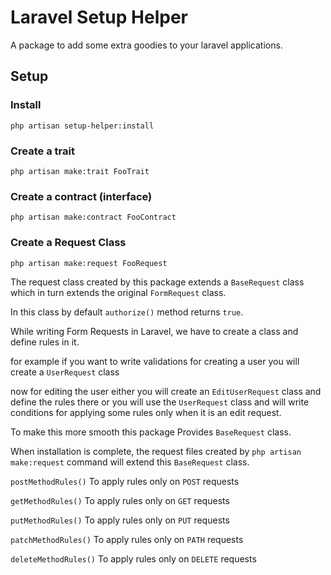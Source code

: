 # Laravel Setup Helper

A package to add some extra goodies to your laravel applications.

## Setup

### Install

``php artisan setup-helper:install``

### Create a trait

``php artisan make:trait FooTrait``

### Create a contract (interface)

``php artisan make:contract FooContract``

### Create a Request Class

``php artisan make:request FooRequest``

The request class created by this package extends a `BaseRequest` class which in turn extends the original `FormRequest` class. 

In this class by default `authorize()` method returns `true`.

While writing Form Requests in Laravel, we have to create a class and define rules in it.

for example if you want to write validations for creating a user you will create a `UserRequest` class 

now for editing the user either you will create an `EditUserRequest` class and define the rules there or you will use the `UserRequest` class and will write conditions for applying some rules only when it is an edit request.

To make this more smooth this package Provides `BaseRequest` class.

When installation is complete, the request files created by `php artisan make:request` command will extend this `BaseRequest` class.

`postMethodRules()` To apply rules only on `POST` requests

`getMethodRules()` To apply rules only on `GET` requests

`putMethodRules()` To apply rules only on `PUT` requests

`patchMethodRules()` To apply rules only on `PATH` requests

`deleteMethodRules()` To apply rules only on `DELETE` requests



